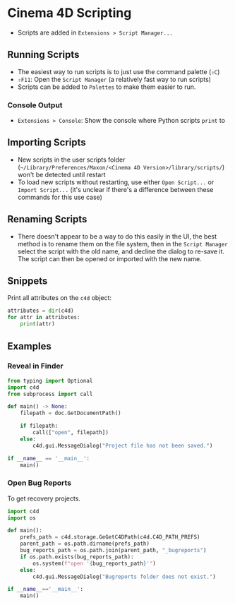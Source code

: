 # Cinema 4D Scripting

- Scripts are added in `Extensions > Script Manager...`

## Running Scripts

- The easiest way to run scripts is to just use the command palette (`⇧C`)
- `⇧F11`: Open the `Script Manager` (a relatively fast way to run scripts)
- Scripts can be added to `Palettes` to make them easier to run.

### Console Output

- `Extensions > Console`: Show the console where Python scripts `print` to

## Importing Scripts

- New scripts in the user scripts folder (`~/Library/Preferences/Maxon/<Cinema 4D Version>/library/scripts/`) won't be detected until restart
- To load new scripts without restarting, use either `Open Script...` or `Import Script...` (it's unclear if there's a difference between these commands for this use case)

## Renaming Scripts

- There doesn't appear to be a way to do this easily in the UI, the best method is to rename them on the file system, then in the `Script Manager` select the script with the old name, and decline the dialog to re-save it. The script can then be opened or imported with the new name.

## Snippets

Print all attributes on the `c4d` object:

``` python
attributes = dir(c4d)
for attr in attributes:
	print(attr)
```

## Examples

### Reveal in Finder

``` python
from typing import Optional
import c4d
from subprocess import call

def main() -> None:
    filepath = doc.GetDocumentPath()

    if filepath:
        call(["open", filepath])
    else:
        c4d.gui.MessageDialog("Project file has not been saved.")

if __name__ == '__main__':
    main()
```

### Open Bug Reports

To get recovery projects.

``` python
import c4d
import os

def main():
    prefs_path = c4d.storage.GeGetC4DPath(c4d.C4D_PATH_PREFS)
    parent_path = os.path.dirname(prefs_path)
    bug_reports_path = os.path.join(parent_path, "_bugreports")
    if os.path.exists(bug_reports_path):
        os.system(f"open '{bug_reports_path}'")
    else:
        c4d.gui.MessageDialog("Bugreports folder does not exist.")

if __name__=='__main__':
    main()
```
